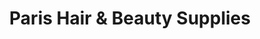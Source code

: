 ---
title: "Paris Hair & Beauty Supplies"
url: /trenton/paris-hair-and-beauty-supplies/
shop: beauty
---